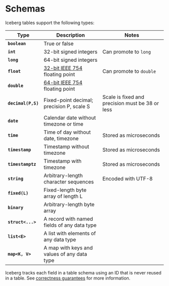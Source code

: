 <!--
 - Licensed to the Apache Software Foundation (ASF) under one or more
 - contributor license agreements.  See the NOTICE file distributed with
 - this work for additional information regarding copyright ownership.
 - The ASF licenses this file to You under the Apache License, Version 2.0
 - (the "License"); you may not use this file except in compliance with
 - the License.  You may obtain a copy of the License at
 -
 -   http://www.apache.org/licenses/LICENSE-2.0
 -
 - Unless required by applicable law or agreed to in writing, software
 - distributed under the License is distributed on an "AS IS" BASIS,
 - WITHOUT WARRANTIES OR CONDITIONS OF ANY KIND, either express or implied.
 - See the License for the specific language governing permissions and
 - limitations under the License.
 -->

# Schemas

Iceberg tables support the following types:

| Type               | Description                                                              | Notes                                            |
|--------------------|--------------------------------------------------------------------------|--------------------------------------------------|
| **`boolean`**      | True or false                                                            |                                                  |
| **`int`**          | 32-bit signed integers                                                   | Can promote to `long`                            |
| **`long`**         | 64-bit signed integers                                                   |                                                  |
| **`float`**        | [32-bit IEEE 754](https://en.wikipedia.org/wiki/IEEE_754) floating point | Can promote to `double`                          |
| **`double`**       | [64-bit IEEE 754](https://en.wikipedia.org/wiki/IEEE_754) floating point |                                                  |
| **`decimal(P,S)`** | Fixed-point decimal; precision P, scale S                                | Scale is fixed and precision must be 38 or less  |
| **`date`**         | Calendar date without timezone or time                                   |                                                  |
| **`time`**         | Time of day without date, timezone                                       | Stored as microseconds                           |
| **`timestamp`**    | Timestamp without timezone                                               | Stored as microseconds                           |
| **`timestamptz`**  | Timestamp with timezone                                                  | Stored as microseconds                           |
| **`string`**       | Arbitrary-length character sequences                                     | Encoded with UTF-8                               |
| **`fixed(L)`**     | Fixed-length byte array of length L                                      |                                                  |
| **`binary`**       | Arbitrary-length byte array                                              |                                                  |
| **`struct<...>`**  | A record with named fields of any data type                              |                                                  |
| **`list<E>`**      | A list with elements of any data type                                    |                                                  |
| **`map<K, V>`**    | A map with keys and values of any data type                              |                                                  |

Iceberg tracks each field in a table schema using an ID that is never reused in a table. See [correctness guarantees](./evolution.md#correctness) for more information.
